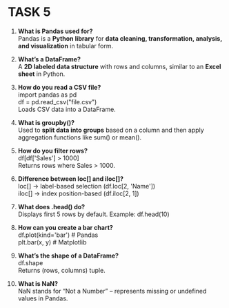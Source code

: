 # TASK 5

1. **What is Pandas used for?**  
Pandas is a **Python library** for **data cleaning, transformation, analysis, and visualization** in tabular form.

2. **What’s a DataFrame?**  
A **2D labeled data structure** with rows and columns, similar to an **Excel sheet** in Python.

3. **How do you read a CSV file?**  
import pandas as pd  
df = pd.read_csv("file.csv")  
Loads CSV data into a DataFrame.

4. **What is groupby()?**  
Used to **split data into groups** based on a column and then apply aggregation functions like sum() or mean().

5. **How do you filter rows?**  
df[df['Sales'] > 1000]  
Returns rows where Sales > 1000.

6. **Difference between loc[] and iloc[]?**  
loc[] → label-based selection (df.loc[2, 'Name'])  
iloc[] → index position-based (df.iloc[2, 1])

7. **What does .head() do?**  
Displays first 5 rows by default. Example: df.head(10)

8. **How can you create a bar chart?**  
df.plot(kind='bar')      # Pandas  
plt.bar(x, y)            # Matplotlib

9. **What’s the shape of a DataFrame?**  
df.shape  
Returns (rows, columns) tuple.

10. **What is NaN?**  
NaN stands for “Not a Number” – represents missing or undefined values in Pandas.
